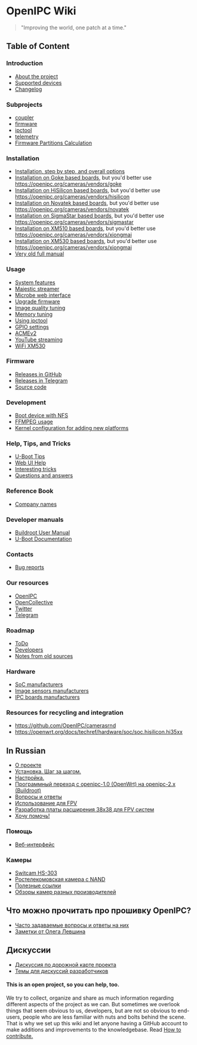 OpenIPC Wiki
============

> "Improving the world, one patch at a time."

## Table of Content

### Introduction
- [About the project](en/menu-index.md)
- [Supported devices](en/guide-supported-devices.md)
- [Changelog](en/show-changelog.md)

### Subprojects
- [coupler](https://openipc.org/coupler)
- [firmware](https://openipc.org/firmware)
- [ipctool](https://openipc.org/ipctool)
- [telemetry](https://openipc.org/telemetry)
- [Firmware Partitions Calculation](https://themactep.com/tools/firmware-partitions-calculation)

### Installation
- [Installation, step by step, and overall options](en/installation.md)
- [Installation on Goke based boards](en/install-goke.md), but you'd better use <https://openipc.org/cameras/vendors/goke>
- [Installation on HiSilicon based boards](en/install-hisi.md), but you'd better use <https://openipc.org/cameras/vendors/hisilicon>
- [Installation on Novatek based boards](en/install-novatek.md), but you'd better use <https://openipc.org/cameras/vendors/novatek>
- [Installation on SigmaStar based boards](en/install-ssc335.md), but you'd better use <https://openipc.org/cameras/vendors/sigmastar>
- [Installation on XM510 based boards](en/install-xm510.md), but you'd better use <https://openipc.org/cameras/vendors/xiongmai>
- [Installation on XM530 based boards](en/install-xm530.md), but you'd better use <https://openipc.org/cameras/vendors/xiongmai>
- [Very old full manual](en/old-manual.md)

### Usage
- [System features](en/system-features.md)
- [Majestic streamer](en/majestic-streamer.md)
- [Microbe web interface](en/microbe-web.md)
- [Upgrade firmware](en/sysupgrade.md)
- [Image quality tuning](en/image-quality-tuning.md)
- [Memory tuning](en/memory-tuning.md)
- [Using ipctool](en/example-ipctool.md)
- [GPIO settings](en/gpio-settings.md)
- [ACMEv2](en/acme-v2.md)
- [YouTube streaming](en/youtube-streaming.md)
- [WiFi XM530](en/wifi-xm530.md)

### Firmware
- [Releases in GitHub](https://github.com/OpenIPC/firmware/releases/tag/latest)
- [Releases in Telegram](https://t.me/s/openipc_dev)
- [Source code](en/source-code.md)

### Development
- [Boot device with NFS](en/dev-nfs-boot.md)
- [FFMPEG usage](en/dev-ffmpeg-usage.md)
- [Kernel configuration for adding new platforms](en/integration-kernel.md)

### Help, Tips, and Tricks
- [U-Boot Tips](en/help-uboot.md)
- [Web UI Help](en/help-webui.md)
- [Interesting tricks](en/dev-tricks.md)
- [Questions and answers](en/faq.md)

### Reference Book
- [Company names](en/company-names.md)

### Developer manuals
- [Buildroot User Manual](https://buildroot.org/docs.html)
- [U-Boot Documentation](https://u-boot.readthedocs.io/)

### Contacts
- [Bug reports](https://github.com/OpenIPC/firmware/issues)

### Our resources
- [OpenIPC](https://openipc.org/)
- [OpenCollective](https://opencollective.com/openipc)
- [Twitter](https://twitter.com/OpenIPC)
- [Telegram](https://t.me/openipc)

### Roadmap
- [ToDo](en/todo-all.md)
- [Developers](en/developers.md)
- [Notes from old sources](en/notes-for-resorting.md)

### Hardware
- [SoC manufacturers](en/hardware-soc-manufacturers.md)
- [Image sensors manufacturers](en/hardware-sensor-manufacturers.md)
- [IPC boards manufacturers](en/hardware-board-manufacturers.md)

### Resources for recycling and integration
- <https://github.com/OpenIPC/camerasrnd>
- <https://openwrt.org/docs/techref/hardware/soc/soc.hisilicon.hi35xx>


In Russian
----------
- [О проекте](ru/about.md)
- [Установка. Шаг за шагом.](ru/installation.md)
- [Настройка.](ru/configuration.md)
- [Программный переход с openipc-1.0 (OpenWrt) на openipc-2.x (Buildroot)](ru/upgrade-from-1.md)
- [Вопросы и ответы](ru/faq.md)
- [Использование для FPV](ru/fpv.md)
- [Разработка платы расширения 38x38 для FPV систем](ru/fpv-extension.md)
- [Хочу помочь!](ru/contribute.md)

### Помощь
- [Веб-интерфейс](ru/help-webui.md)

### Камеры
- [Switcam HS-303](ru/hardware-hs303.md)
- [Ростелекомовская камера с NAND](ru/hardware-rtk-nand.md)
- [Полезные ссылки](ru/resources.md)
- [Обзоры камер разных производителей](ru/reviews.md)

## Что можно прочитать про прошивку OpenIPC?
- [Часто задаваемые вопросы и ответы на них][faq1]
- [Заметки от Олега Левшина][faq3]

## Дискуссии
- [Дискуссия по дорожной карте проекта](ru/discussion-roadmap.md)
- [Темы для дискуссий разработчиков](ru/discussion.md)

#### This is an open project, so you can help, too.

We try to collect, organize and share as much information regarding different
aspects of the project as we can. But sometimes we overlook things that seem
obvious to us, developers, but are not so obvious to end-users, people who are
less familiar with nuts and bolts behind the scene. That is why we set up this
wiki and let anyone having a GitHub account to make additions and improvements
to the knowledgebase. Read [How to contribute.](en/contribute.md)

[faq1]: https://github.com/OpenIPC/camerasrnd/blob/master/docs/XM-FAQ-ru.md
[faq3]: https://alarmsystem-cctv.ru/openipc-%D0%BE%D1%82%D0%BA%D1%80%D1%8B%D1%82%D1%8B%D0%B9-%D0%BA%D0%BE%D0%BB%D0%BB%D0%B5%D0%BA%D1%82%D0%B8%D0%B2/
[logo]: images/logo_openipc.png
